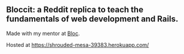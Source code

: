 ## Bloccit: a Reddit replica to teach the fundamentals of web development and Rails.

Made with my mentor at [Bloc](http://bloc.io).

Hosted at https://shrouded-mesa-39383.herokuapp.com/
